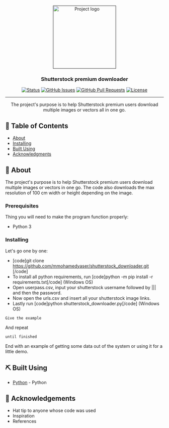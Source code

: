 <p align="center">
  <a href="" rel="noopener">
 <img width=200px height=200px src="https://i.imgur.com/6wj0hh6.jpg" alt="Project logo"></a>
</p>

<h3 align="center">Shutterstock premium downloader</h3>

<div align="center">

[![Status](https://img.shields.io/badge/status-active-success.svg)]()
[![GitHub Issues](https://img.shields.io/github/issues/kylelobo/The-Documentation-Compendium.svg)](https://github.com/kylelobo/The-Documentation-Compendium/issues)
[![GitHub Pull Requests](https://img.shields.io/github/issues-pr/kylelobo/The-Documentation-Compendium.svg)](https://github.com/kylelobo/The-Documentation-Compendium/pulls)
[![License](https://img.shields.io/badge/license-MIT-blue.svg)](/LICENSE)

</div>

---

<p align="center"> The project's purpose is to help Shutterstock premium users download multiple images or vectors all in one go.
    <br> 
</p>

## 📝 Table of Contents

- [About](#about)
- [Installing](#insalling)
- [Built Using](#built_using)
- [Acknowledgments](#acknowledgement)

## 🧐 About <a name = "about"></a>

The project's purpose is to help Shutterstock premium users download multiple images or vectors in one go. 
The code also downloads the max resolution of 100 cm width or height depending on the image.

### Prerequisites

Thing you will need to make the program function properly:
 - Python 3

### Installing <a name = "installing"></a>

Let's go one by one:
  - [code]git clone https://github.com/mmohamedyaser/shutterstock_downloader.git [/code]
  - To install all python requirements, run [code]python -m pip install -r requirements.txt[/code] (Windows OS)
  - Open userpass.csv, input your shutterstock username followed by ||| and then the password.
  - Now open the urls.csv and insert all your shutterstock image links.
  - Lastly run [code]python shutterstock_downloader.py[/code] (Windows OS)

```
Give the example
```

And repeat

```
until finished
```

End with an example of getting some data out of the system or using it for a little demo.

## ⛏️ Built Using <a name = "built_using"></a>

- [Python](https://www.python.org/) - Python

## 🎉 Acknowledgements <a name = "acknowledgement"></a>

- Hat tip to anyone whose code was used
- Inspiration
- References
